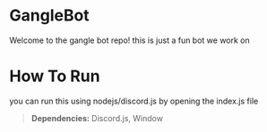 # GangleBot

Welcome to the gangle bot repo! this is just a fun bot we work on


# How To Run

you can run this using nodejs/discord.js by opening the index.js file

> **Dependencies:** Discord.js, Window 

